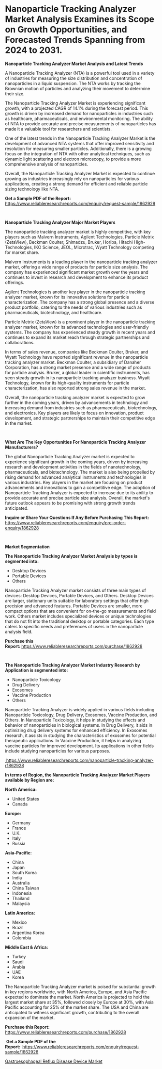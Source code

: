 <p><h1>Nanoparticle Tracking Analyzer Market Analysis Examines its Scope on Growth Opportunities, and Forecasted Trends Spanning from 2024 to 2031.</h1></p><p><strong>Nanoparticle Tracking Analyzer Market Analysis and Latest Trends</strong></p>
<p><p>A Nanoparticle Tracking Analyzer (NTA) is a powerful tool used in a variety of industries for measuring the size distribution and concentration of nanoparticles in a liquid suspension. The NTA works by tracking the Brownian motion of particles and analyzing their movement to determine their size.</p><p>The Nanoparticle Tracking Analyzer Market is experiencing significant growth, with a projected CAGR of 14.1% during the forecast period. This growth is driven by increased demand for nanoparticles in industries such as healthcare, pharmaceuticals, and environmental monitoring. The ability of NTA to provide accurate and precise measurements of nanoparticles has made it a valuable tool for researchers and scientists.</p><p>One of the latest trends in the Nanoparticle Tracking Analyzer Market is the development of advanced NTA systems that offer improved sensitivity and resolution for measuring smaller particles. Additionally, there is a growing focus on the integration of NTA with other analytical techniques, such as dynamic light scattering and electron microscopy, to provide a more comprehensive analysis of nanoparticles.</p><p>Overall, the Nanoparticle Tracking Analyzer Market is expected to continue growing as industries increasingly rely on nanoparticles for various applications, creating a strong demand for efficient and reliable particle sizing technology like NTA.</p></p>
<p><strong>Get a Sample PDF of the Report:&nbsp;</strong> <a href="https://www.reliableresearchreports.com/enquiry/request-sample/1862928">https://www.reliableresearchreports.com/enquiry/request-sample/1862928</a></p>
<p>&nbsp;</p>
<p><strong>Nanoparticle Tracking Analyzer Major Market Players</strong></p>
<p><p>The nanoparticle tracking analyzer market is highly competitive, with key players such as Malvern Instruments, Agilent Technologies, Particle Metrix (ZetaView), Beckman Coulter, Shimadzu, Bruker, Horiba, Hitachi High-Technologies, IKO Science, JEOL, Microtrac, Wyatt Technology competing for market share.</p><p>Malvern Instruments is a leading player in the nanoparticle tracking analyzer market, offering a wide range of products for particle size analysis. The company has experienced significant market growth over the years and continues to invest in research and development to enhance its product offerings.</p><p>Agilent Technologies is another key player in the nanoparticle tracking analyzer market, known for its innovative solutions for particle characterization. The company has a strong global presence and a diverse product portfolio, catering to the needs of various industries such as pharmaceuticals, biotechnology, and healthcare.</p><p>Particle Metrix (ZetaView) is a prominent player in the nanoparticle tracking analyzer market, known for its advanced technologies and user-friendly systems. The company has experienced steady growth in recent years and continues to expand its market reach through strategic partnerships and collaborations.</p><p>In terms of sales revenue, companies like Beckman Coulter, Bruker, and Wyatt Technology have reported significant revenue in the nanoparticle tracking analyzer market. Beckman Coulter, a subsidiary of Danaher Corporation, has a strong market presence and a wide range of products for particle analysis. Bruker, a global leader in scientific instruments, has seen steady growth in its nanoparticle tracking analyzer business. Wyatt Technology, known for its high-quality instruments for particle characterization, has also reported strong sales revenue in the market.</p><p>Overall, the nanoparticle tracking analyzer market is expected to grow further in the coming years, driven by advancements in technology and increasing demand from industries such as pharmaceuticals, biotechnology, and electronics. Key players are likely to focus on innovation, product development, and strategic partnerships to maintain their competitive edge in the market.</p></p>
<p>&nbsp;</p>
<p><strong>What Are The Key Opportunities For Nanoparticle Tracking Analyzer Manufacturers?</strong></p>
<p><p>The global Nanoparticle Tracking Analyzer market is expected to experience significant growth in the coming years, driven by increasing research and development activities in the fields of nanotechnology, pharmaceuticals, and biotechnology. The market is also being propelled by rising demand for advanced analytical instruments and technologies in various industries. Key players in the market are focusing on product advancements and innovations to gain a competitive edge. The adoption of Nanoparticle Tracking Analyzer is expected to increase due to its ability to provide accurate and precise particle size analysis. Overall, the market's future outlook appears to be promising with strong growth trends anticipated.</p></p>
<p><strong>Inquire or Share Your Questions If Any Before Purchasing This Report:</strong> <a href="https://www.reliableresearchreports.com/enquiry/pre-order-enquiry/1862928">https://www.reliableresearchreports.com/enquiry/pre-order-enquiry/1862928</a></p>
<p>&nbsp;</p>
<p><strong>Market Segmentation</strong></p>
<p><strong>The Nanoparticle Tracking Analyzer Market Analysis by types is segmented into:</strong></p>
<p><ul><li>Desktop Devices</li><li>Portable Devices</li><li>Others</li></ul></p>
<p><p>Nanoparticle Tracking Analyzer market consists of three main types of devices: Desktop Devices, Portable Devices, and Others. Desktop Devices are larger, stationary units suitable for laboratory settings that offer high precision and advanced features. Portable Devices are smaller, more compact options that are convenient for on-the-go measurements and field work. Others market includes specialized devices or unique technologies that do not fit into the traditional desktop or portable categories. Each type caters to specific needs and preferences of users in the nanoparticle analysis field.</p></p>
<p><strong>Purchase this Report:&nbsp;</strong><a href="https://www.reliableresearchreports.com/purchase/1862928">https://www.reliableresearchreports.com/purchase/1862928</a></p>
<p>&nbsp;</p>
<p><strong>The Nanoparticle Tracking Analyzer Market Industry Research by Application is segmented into:</strong></p>
<p><ul><li>Nanoparticle Toxicology</li><li>Drug Delivery</li><li>Exosomes</li><li>Vaccine Production</li><li>Others</li></ul></p>
<p><p>Nanoparticle Tracking Analyzer is widely applied in various fields including Nanoparticle Toxicology, Drug Delivery, Exosomes, Vaccine Production, and Others. In Nanoparticle Toxicology, it helps in studying the effects and behavior of nanoparticles in biological systems. In Drug Delivery, it aids in optimizing drug delivery systems for enhanced efficiency. In Exosomes research, it assists in studying the characteristics of exosomes for potential therapeutic applications. In Vaccine Production, it helps in analyzing vaccine particles for improved development. Its applications in other fields include studying nanoparticles for various purposes.</p></p>
<p><a href="https://www.reliableresearchreports.com/nanoparticle-tracking-analyzer-r1862928">&nbsp;https://www.reliableresearchreports.com/nanoparticle-tracking-analyzer-r1862928</a></p>
<p><strong>In terms of Region, the Nanoparticle Tracking Analyzer Market Players available by Region are:</strong></p>
<p>
    <p> <strong> North America: </strong>
        <ul>
            <li>United States</li>
            <li>Canada</li>
        </ul>
        </p> 
    <p> <strong> Europe: </strong>
        <ul>
            <li>Germany</li>
            <li>France</li>
            <li>U.K.</li>
            <li>Italy</li>
            <li>Russia</li>
        </ul>
        </p> 
    <p> <strong> Asia-Pacific: </strong>
        <ul>
            <li>China</li>
            <li>Japan</li>
            <li>South Korea</li>
            <li>India</li>
            <li>Australia</li>
            <li>China Taiwan</li>
            <li>Indonesia</li>
            <li>Thailand</li>
            <li>Malaysia</li>
        </ul>
        </p> 
    <p> <strong> Latin America: </strong>
        <ul>
            <li>Mexico</li>
            <li>Brazil</li>
            <li>Argentina Korea</li>
            <li>Colombia</li>
        </ul>
        </p> 
    <p> <strong> Middle East & Africa: </strong>
        <ul>
            <li>Turkey</li>
            <li>Saudi</li>
            <li>Arabia</li>
            <li>UAE</li>
            <li>Korea</li>
        </ul>
    </p>
    </p>
<p><p>The Nanoparticle Tracking Analyzer market is poised for substantial growth in key regions worldwide, with North America, Europe, and Asia Pacific expected to dominate the market. North America is projected to hold the largest market share at 35%, followed closely by Europe at 30%, with Asia Pacific accounting for 25% of the market share. The USA and China are anticipated to witness significant growth, contributing to the overall expansion of the market.</p></p>
<p><strong>Purchase this Report: </strong><a href="https://www.reliableresearchreports.com/purchase/1862928">https://www.reliableresearchreports.com/purchase/1862928</a></p>
<p>&nbsp;<strong>Get a Sample PDF of the Report:&nbsp;&nbsp;</strong><a href="https://www.reliableresearchreports.com/enquiry/request-sample/1862928">https://www.reliableresearchreports.com/enquiry/request-sample/1862928</a></p>
<p><strong></strong></p>
<p><p><a href="https://meowing-lemming-dd3.notion.site/Gastroesophageal-Reflux-Disease-Device-Market-Trends-and-Market-Analysis-forecasted-for-period-2024--b99ce4660b10479cb36d1fba68c472b7">Gastroesophageal Reflux Disease Device Market</a></p></p>